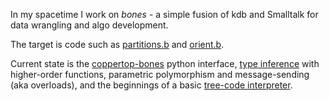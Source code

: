 In my spacetime I work on _bones_ - a simple fusion of kdb and Smalltalk for data wrangling and algo development.

The target is code such as [partitions.b](https://github.com/DangerMouseB/coppertop-bones-demo/blob/main/bones/dm/linalg/partitions.b) 
and [orient.b](https://github.com/DangerMouseB/coppertop-bones-demo/blob/main/bones/dm/linalg/orient.b).

Current state is the [coppertop-bones](https://github.com/DangerMouseB/coppertop-bones) python interface, 
[type inference](https://github.com/DangerMouseB/coppertop-bones-demo/blob/main/jupyter/bones-news/infer.ipynb) with 
higher-order functions, parametric polymorphism and message-sending (aka overloads), and the beginnings of a basic 
[tree-code interpreter](https://github.com/DangerMouseB/coppertop-bones-demo/blob/main/jupyter/bones-news/execute.ipynb).
